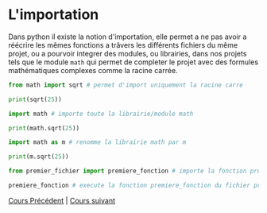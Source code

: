# L'importation

Dans python il existe la notion d'importation, elle permet a ne pas avoir a réécrire les mêmes fonctions a trâvers les différents fichiers du même projet, ou a pourvoir integrer des modules, ou librairies, dans nos projets tels que le module `math` qui permet de completer le projet avec des formules mathématiques complexes comme la racine carrée.

```python
from math import sqrt # permet d'import uniquement la racine carre

print(sqrt(25))

import math # importe toute la librairie/module math

print(math.sqrt(25))

import math as m # renomme la librairie math par m

print(m.sqrt(25))

from premier_fichier import premiere_fonction # importe la fonction premiere_fonction a notre fichier

premiere_fonction # execute la fonction premiere_fonction du fichier premier_fichier
```

[Cours Précédent](../Cours/8_Portes%20logiques.md) | 
[Cours suivant](../Cours/10_Les%20types%20complexes.md)